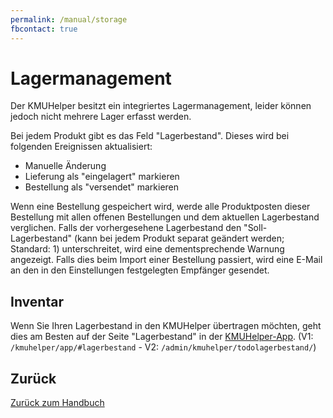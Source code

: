 ```yaml
---
permalink: /manual/storage
fbcontact: true
---
```


# Lagermanagement

Der KMUHelper besitzt ein integriertes Lagermanagement, leider können jedoch nicht mehrere Lager erfasst werden.

Bei jedem Produkt gibt es das Feld "Lagerbestand". Dieses wird bei folgenden Ereignissen aktualisiert:

- Manuelle Änderung
- Lieferung als "eingelagert" markieren
- Bestellung als "versendet" markieren

Wenn eine Bestellung gespeichert wird, werde alle Produktposten dieser Bestellung mit allen offenen Bestellungen und dem aktuellen Lagerbestand verglichen. Falls der vorhergesehene Lagerbestand den "Soll-Lagerbestand" (kann bei jedem Produkt separat geändert werden; Standard: 1) unterschreitet, wird eine dementsprechende Warnung angezeigt. Falls dies beim Import einer Bestellung passiert, wird eine E-Mail an den in den Einstellungen festgelegten Empfänger gesendet.

## Inventar

Wenn Sie Ihren Lagerbestand in den KMUHelper übertragen möchten, geht dies am Besten auf der Seite "Lagerbestand" in der [KMUHelper-App](app.md). (V1: `/kmuhelper/app/#lagerbestand` - V2: `/admin/kmuhelper/todolagerbestand/`)

## Zurück

[Zurück zum Handbuch](./README.md)

